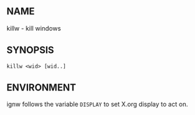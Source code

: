 NAME
----
killw - kill windows

SYNOPSIS
--------
    killw <wid> [wid..]

ENVIRONMENT
-----------
ignw follows the variable `DISPLAY` to set X.org display to act on.
